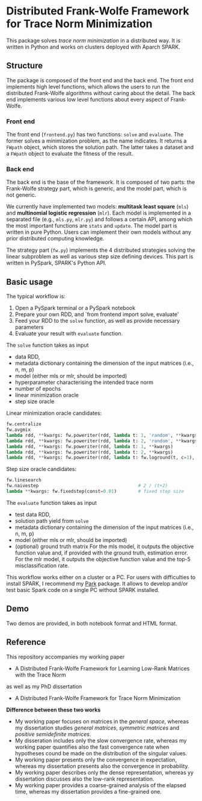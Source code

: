 # Distributed Frank-Wolfe Framework for Trace Norm Minimization

This package solves *trace norm minimization* in a distributed way. It is written in Python and works on clusters deployed with Aparch SPARK.

## Structure
The package is composed of the front end and the back end. The front end implements high level functions, which allows the users to run the distributed Frank-Wolfe algorithms without caring about the detail. The back end implements various low level functions about every aspect of Frank-Wolfe.

### Front end
The front end (`frontend.py`) has two functions: `solve` and `evaluate`. The former solves a minimization problem, as the name indicates. It returns a `FWpath` object, which stores the solution path. The latter takes a dataset and a `FWpath` object to evaluate the fitness of the result.

### Back end
The back end is the base of the framework. It is composed of two parts: the Frank-Wolfe strategy part, which is generic, and the model part, which is not generic.

We currently have implemented two models: **multitask least square** (`mls`) and **multinomial logistic regression** (`mlr`). Each model is implemented in a separated file (e.g., `mls.py`, `mlr.py`) and follows a certain API, among which the most important functions are `stats` and `update`. The model part is written in pure Python. Users can implement their own models without any prior distributed computing knowledge.

The strategy part (`fw.py`) implements the 4 distributed strategies solving the linear subproblem as well as various step size defining devices. This part is written in PySpark, SPARK's Python API.

## Basic usage
The typical workflow is:

1. Open a PySpark terminal or a PySpark notebook
2. Prepare your own RDD, and `from frontend import solve, evaluate'
3. Feed your RDD to the `solve` function, as well as provide necessary parameters
4. Evaluate your result with `evaluate` function.

The `solve` function takes as input 
- data RDD, 
- metadata dictionary containing the dimension of the input matrices (i.e., n, m, p)
- model (either mls or mlr, should be imported)
- hyperparameter characterising the intended trace norm
- number of epochs
- linear minimization oracle
- step size oracle

Linear minimization oracle candidates:
```python
fw.centralize                                                             # centralize
fw.avgmix                                                                 # singular vectors mixture
lambda rdd, **kwargs: fw.poweriter(rdd, lambda t: 1, 'random', **kwargs)  # power1
lambda rdd, **kwargs: fw.poweriter(rdd, lambda t: 2, 'random', **kwargs)  # power2
lambda rdd, **kwargs: fw.poweriter(rdd, lambda t: 1, **kwargs)            # power1 with warm start
lambda rdd, **kwargs: fw.poweriter(rdd, lambda t: 2, **kwargs)            # power2 with warm start
lambda rdd, **kwargs: fw.poweriter(rdd, lambda t: fw.loground(t, c=1), 'random', **kwargs)  # powlog
```

Step size oracle candidates:
```python
fw.linesearch
fw.naivestep                                     # 2 / (t+2)
lambda **kwargs: fw.fixedstep(const=0.01)        # fixed step size
```
The `evaluate` function takes as input
- test data RDD,
- solution path yield from `solve`
- metadata dictionary containing the dimension of the input matrices (i.e., n, m, p)
- model (either mls or mlr, should be imported)
- (optional) ground truth matrix
For the mls model, it outputs the objective function value and, if provided with the ground truth, estimation error. For the mlr model, it outputs the objective function value and the top-5 misclassification rate.

This workflow works either on a cluster or a PC. For users with difficulties to install SPARK, I recommend my [Park](https://github.com/WenjieZ/Park) package. It allows to develop and/or test basic Spark code on a single PC without SPARK installed.

## Demo
Two demos are provided, in both notebook format and HTML format.

## Reference
This repository accompanies my working paper 

- A Distributed Frank-Wolfe Framework for Learning Low-Rank Matrices with the Trace Norm

as well as my PhD dissertation

- A Distributed Frank-Wolfe Framework for Trace Norm Minimization

**Difference between these two works**
- My working paper focuses on matrices in the *general space*, whereas my dissertation studies *general matrices*, *symmetric matrices* and *positive semidefinite matrices*.
- My disseration includes only the slow convergence rate, whereas my working paper quantifies also the fast convergence rate when hypotheses cound be made on the distribution of the singular values.
- My working paper presents only the convergence in expectation, whereas my dissertation presents also the convergence in probability.
- My working paper describes only the dense representation, whereas yy dissertation discusses also the low-rank representation.
- My working paper provides a coarse-grained analysis of the elapsed time, whereas my dissertation provides a fine-grained one.

